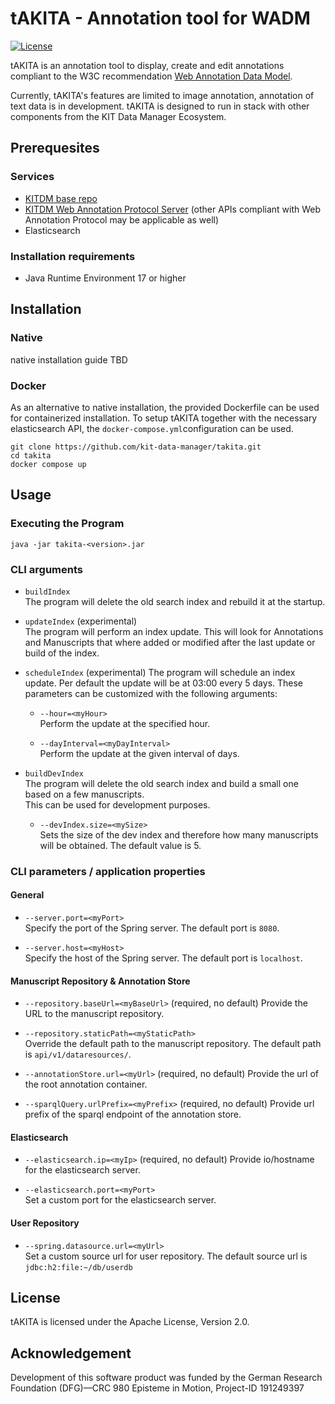 # tAKITA - Annotation tool for WADM

[![License](https://img.shields.io/badge/License-Apache_2.0-blue.svg)](https://opensource.org/licenses/Apache-2.0)

tAKITA is an annotation tool to display, create and edit annotations compliant to the W3C recommendation [Web Annotation Data Model](https://www.w3.org/TR/annotation-model/).
    
Currently, tAKITA's features are limited to image annotation, annotation of text data is in development. tAKITA is designed to run in stack with other components from the KIT Data Manager Ecosystem.
    
## Prerequesites

### Services
- [KITDM base repo](https://github.com/kit-data-manager/base-repo/)
- [KITDM Web Annotation Protocol Server](https://github.com/kit-data-manager/wap-server) (other APIs compliant with Web Annotation Protocol may be applicable as well)
- Elasticsearch 

### Installation requirements
- Java Runtime Environment 17 or higher

## Installation

### Native

native installation guide TBD

### Docker

As an alternative to native installation, the provided Dockerfile can be used for containerized installation. To setup tAKITA together with the necessary elasticsearch API, the `docker-compose.yml`configuration can be used.
    
```
git clone https://github.com/kit-data-manager/takita.git
cd takita
docker compose up
```
    
## Usage
### Executing the Program

```
java -jar takita-<version>.jar
```

### CLI arguments
    
* `buildIndex`  
The program will delete the old search index and rebuild it at the startup.

* `updateIndex` (experimental)   
The program will perform an index update. This will look for Annotations and Manuscripts that
 where added or modified after the last update or build of the index. 

* `scheduleIndex` (experimental) 
The program will schedule an index update. Per default the update will be at 03:00 
every 5 days. These parameters can be customized with the following arguments:
    * `--hour=<myHour>`  
    Perform the update at the specified hour.
    
    * `--dayInterval=<myDayInterval>`  
    Perform the update at the given interval of days.
    
* `buildDevIndex`   
The program will delete the old search index and build a small one based on a few manuscripts.  
This can be used for development purposes.
    * `--devIndex.size=<mySize>`   
    Sets the size of the dev index and therefore how many manuscripts will be obtained. The
    default value is 5.
    
### CLI parameters / application properties
    
#### General
* `--server.port=<myPort>`  
Specify the port of the Spring server. The default port is `8080`.
    
* `--server.host=<myHost>`  
Specify the host of the Spring server. The default port is `localhost`.
    

#### Manuscript Repository & Annotation Store
* `--repository.baseUrl=<myBaseUrl>` (required, no default)
Provide the URL to the manuscript repository. 

* `--repository.staticPath=<myStaticPath>`  
Override the default path to the manuscript repository. The default path is `api/v1/dataresources/`.

* `--annotationStore.url=<myUrl>` (required, no default) 
Provide the url of the root annotation container.
  
* `--sparqlQuery.urlPrefix=<myPrefix>` (required, no default) 
Provide url prefix of the sparql endpoint of the annotation store.
  
#### Elasticsearch
* `--elasticsearch.ip=<myIp>` (required, no default) 
Provide io/hostname for the elasticsearch server.

* `--elasticsearch.port=<myPort>`  
Set a custom port for the elasticsearch server.

#### User Repository
* `--spring.datasource.url=<myUrl>`    
Set a custom source url for user repository. The default source url is `jdbc:h2:file:~/db/userdb`

## License

tAKITA is licensed under the Apache License, Version 2.0.
    
## Acknowledgement
    
Development of this software product was funded by the German Research Foundation (DFG)—CRC 980 Episteme in Motion, Project-ID 191249397

